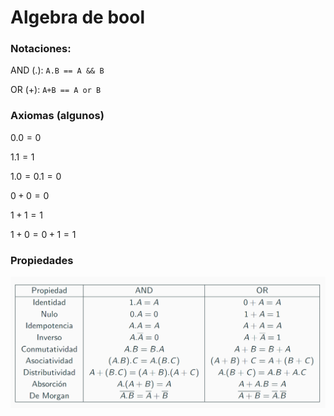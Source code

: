 # Algebra de bool

### Notaciones:
AND $(.)$: `A.B == A && B`

OR $(+)$: `A+B == A or B`

### Axiomas (algunos)
$0.0 = 0$

$1.1 = 1$

$1.0 = 0.1 = 0$

$0+0 = 0$

$1+1 = 1$

$1+0 = 0+1 = 1$


### Propiedades 
![alt text](img/algebra_bool.png)